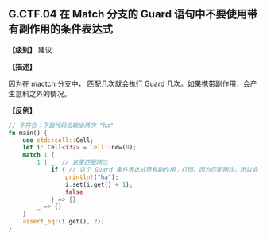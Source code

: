 ## G.CTF.04 在 Match 分支的 Guard 语句中不要使用带有副作用的条件表达式

**【级别】** 建议

**【描述】**

因为在 mactch 分支中， 匹配几次就会执行 Guard 几次。如果携带副作用，会产生意料之外的情况。

**【反例】**

```rust
// 不符合：下面代码会输出两次 "ha"
fn main() {
    use std::cell::Cell;
    let i: Cell<i32> = Cell::new(0);
    match 1 {
        1 | _  // 这里匹配两次
            if { // 这个 Guard 条件表达式带有副作用：打印，因为匹配两次，所以会执行两次
                println!("ha");
                i.set(i.get() + 1);
                false
            } => {}
        _ => {}
    }
    assert_eq!(i.get(), 2);
}
```
